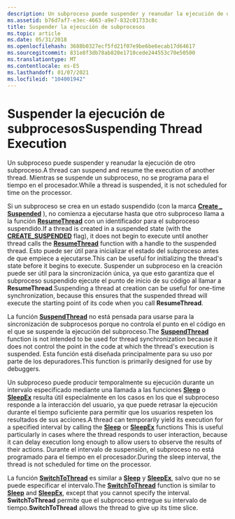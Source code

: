 ```yaml
---
description: Un subproceso puede suspender y reanudar la ejecución de otro subproceso. Mientras se suspende un subproceso, no se programa para el tiempo en el procesador.
ms.assetid: b76d7af7-e3ec-4663-a9e7-832c01733c8c
title: Suspender la ejecución de subprocesos
ms.topic: article
ms.date: 05/31/2018
ms.openlocfilehash: 3688b0327ecf5fd21f07e9be6be6ecab17d64617
ms.sourcegitcommit: 831e8f3db78ab820e1710cede244553c70e50500
ms.translationtype: MT
ms.contentlocale: es-ES
ms.lasthandoff: 01/07/2021
ms.locfileid: "104001942"
---
```

# <a name="suspending-thread-execution"></a><span data-ttu-id="4c2b0-104">Suspender la ejecución de subprocesos</span><span class="sxs-lookup"><span data-stu-id="4c2b0-104">Suspending Thread Execution</span></span>

<span data-ttu-id="4c2b0-105">Un subproceso puede suspender y reanudar la ejecución de otro subproceso.</span><span class="sxs-lookup"><span data-stu-id="4c2b0-105">A thread can suspend and resume the execution of another thread.</span></span> <span data-ttu-id="4c2b0-106">Mientras se suspende un subproceso, no se programa para el tiempo en el procesador.</span><span class="sxs-lookup"><span data-stu-id="4c2b0-106">While a thread is suspended, it is not scheduled for time on the processor.</span></span>

<span data-ttu-id="4c2b0-107">Si un subproceso se crea en un estado suspendido (con la marca [**Create \_ Suspended**](process-creation-flags.md) ), no comienza a ejecutarse hasta que otro subproceso llama a la función [**ResumeThread**](/windows/win32/api/processthreadsapi/nf-processthreadsapi-resumethread) con un identificador para el subproceso suspendido.</span><span class="sxs-lookup"><span data-stu-id="4c2b0-107">If a thread is created in a suspended state (with the [**CREATE\_SUSPENDED**](process-creation-flags.md) flag), it does not begin to execute until another thread calls the [**ResumeThread**](/windows/win32/api/processthreadsapi/nf-processthreadsapi-resumethread) function with a handle to the suspended thread.</span></span> <span data-ttu-id="4c2b0-108">Esto puede ser útil para inicializar el estado del subproceso antes de que empiece a ejecutarse.</span><span class="sxs-lookup"><span data-stu-id="4c2b0-108">This can be useful for initializing the thread's state before it begins to execute.</span></span> <span data-ttu-id="4c2b0-109">Suspender un subproceso en la creación puede ser útil para la sincronización única, ya que esto garantiza que el subproceso suspendido ejecute el punto de inicio de su código al llamar a **ResumeThread**.</span><span class="sxs-lookup"><span data-stu-id="4c2b0-109">Suspending a thread at creation can be useful for one-time synchronization, because this ensures that the suspended thread will execute the starting point of its code when you call **ResumeThread**.</span></span>

<span data-ttu-id="4c2b0-110">La función [**SuspendThread**](/windows/win32/api/processthreadsapi/nf-processthreadsapi-suspendthread) no está pensada para usarse para la sincronización de subprocesos porque no controla el punto en el código en el que se suspende la ejecución del subproceso.</span><span class="sxs-lookup"><span data-stu-id="4c2b0-110">The [**SuspendThread**](/windows/win32/api/processthreadsapi/nf-processthreadsapi-suspendthread) function is not intended to be used for thread synchronization because it does not control the point in the code at which the thread's execution is suspended.</span></span> <span data-ttu-id="4c2b0-111">Esta función está diseñada principalmente para su uso por parte de los depuradores.</span><span class="sxs-lookup"><span data-stu-id="4c2b0-111">This function is primarily designed for use by debuggers.</span></span>

<span data-ttu-id="4c2b0-112">Un subproceso puede producir temporalmente su ejecución durante un intervalo especificado mediante una llamada a las funciones [**Sleep**](/windows/win32/api/synchapi/nf-synchapi-sleep) o [**SleepEx**](/windows/win32/api/synchapi/nf-synchapi-sleepex) resulta útil especialmente en los casos en los que el subproceso responde a la interacción del usuario, ya que puede retrasar la ejecución durante el tiempo suficiente para permitir que los usuarios respeten los resultados de sus acciones.</span><span class="sxs-lookup"><span data-stu-id="4c2b0-112">A thread can temporarily yield its execution for a specified interval by calling the [**Sleep**](/windows/win32/api/synchapi/nf-synchapi-sleep) or [**SleepEx**](/windows/win32/api/synchapi/nf-synchapi-sleepex) functions This is useful particularly in cases where the thread responds to user interaction, because it can delay execution long enough to allow users to observe the results of their actions.</span></span> <span data-ttu-id="4c2b0-113">Durante el intervalo de suspensión, el subproceso no está programado para el tiempo en el procesador.</span><span class="sxs-lookup"><span data-stu-id="4c2b0-113">During the sleep interval, the thread is not scheduled for time on the processor.</span></span>

<span data-ttu-id="4c2b0-114">La función [**SwitchToThread**](/windows/win32/api/processthreadsapi/nf-processthreadsapi-switchtothread) es similar a [**Sleep**](/windows/win32/api/synchapi/nf-synchapi-sleep) y [**SleepEx**](/windows/win32/api/synchapi/nf-synchapi-sleepex), salvo que no se puede especificar el intervalo.</span><span class="sxs-lookup"><span data-stu-id="4c2b0-114">The [**SwitchToThread**](/windows/win32/api/processthreadsapi/nf-processthreadsapi-switchtothread) function is similar to [**Sleep**](/windows/win32/api/synchapi/nf-synchapi-sleep) and [**SleepEx**](/windows/win32/api/synchapi/nf-synchapi-sleepex), except that you cannot specify the interval.</span></span> <span data-ttu-id="4c2b0-115">**SwitchToThread** permite que el subproceso entregue su intervalo de tiempo.</span><span class="sxs-lookup"><span data-stu-id="4c2b0-115">**SwitchToThread** allows the thread to give up its time slice.</span></span>

 

 
